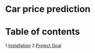 # Car price prediction

# Table of contents
1.[Installation](#installation)
2.[Project Goal](#project-goal)

